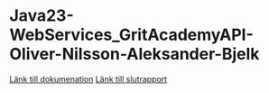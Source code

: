 # Java23-WebServices_GritAcademyAPI-Oliver-Nilsson-Aleksander-Bjelk
[Länk till dokumenation](https://docs.google.com/document/d/1y_Rts_LG4oa-Pea2OCeHn3JOEQTUMnuXL2xP_FJ9kIk/edit)
[Länk till slutrapport](https://docs.google.com/document/d/1-UxpxJGMUR1_lvFgx3zVogLFUjJDl_nYcEvPL1wmco4/edit#heading=h.eln462t6atfw)
